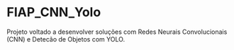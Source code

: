 # FIAP_CNN_Yolo
Projeto voltado a desenvolver soluções com Redes Neurais Convolucionais (CNN) e Detecão de Objetos com YOLO.
